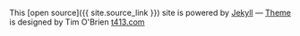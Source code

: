 This [open source]({{ site.source_link }}) site is powered by [Jekyll](http://jekyllrb.com/)
&mdash;
[Theme](https://github.com/t413/SinglePaged) is designed by Tim O'Brien [t413.com](http://t413.com/)
